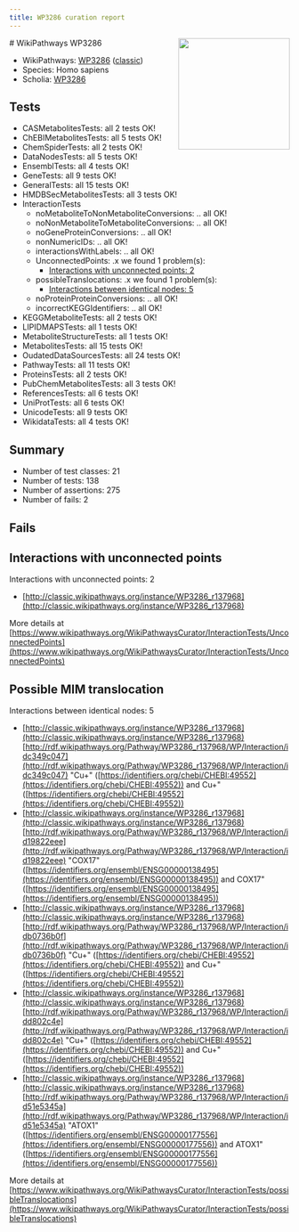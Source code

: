 ```yaml
---
title: WP3286 curation report
---
```


<img style="float: right; width: 200px" src="https://upload.wikimedia.org/wikipedia/commons/thumb/8/83/Wplogo_with_text_500.png/640px-Wplogo_with_text_500.png" />
# WikiPathways WP3286

* WikiPathways: [WP3286](https://wikipathways.org/pathways/WP3286) ([classic](https://classic.wikipathways.org/instance/WP3286))
* Species: Homo sapiens
* Scholia: [WP3286](https://scholia.toolforge.org/wikipathways/WP3286)
## Tests
* CASMetabolitesTests: all 2 tests OK!
* ChEBIMetabolitesTests: all 5 tests OK!
* ChemSpiderTests: all 2 tests OK!
* DataNodesTests: all 5 tests OK!
* EnsemblTests: all 4 tests OK!
* GeneTests: all 9 tests OK!
* GeneralTests: all 15 tests OK!
* HMDBSecMetabolitesTests: all 3 tests OK!
* InteractionTests
    * noMetaboliteToNonMetaboliteConversions: .. all OK!
    * noNonMetaboliteToMetaboliteConversions: .. all OK!
    * noGeneProteinConversions: .. all OK!
    * nonNumericIDs: .. all OK!
    * interactionsWithLabels: .. all OK!
    * UnconnectedPoints: .x we found 1 problem(s):
        * [Interactions with unconnected points: 2](#35a61ada)
    * possibleTranslocations: .x we found 1 problem(s):
        * [Interactions between identical nodes: 5](#1c11820a)
    * noProteinProteinConversions: .. all OK!
    * incorrectKEGGIdentifiers: .. all OK!
* KEGGMetaboliteTests: all 2 tests OK!
* LIPIDMAPSTests: all 1 tests OK!
* MetaboliteStructureTests: all 1 tests OK!
* MetabolitesTests: all 15 tests OK!
* OudatedDataSourcesTests: all 24 tests OK!
* PathwayTests: all 11 tests OK!
* ProteinsTests: all 2 tests OK!
* PubChemMetabolitesTests: all 3 tests OK!
* ReferencesTests: all 6 tests OK!
* UniProtTests: all 6 tests OK!
* UnicodeTests: all 9 tests OK!
* WikidataTests: all 4 tests OK!


## Summary

* Number of test classes: 21
* Number of tests: 138
* Number of assertions: 275
* Number of fails: 2

## Fails

<a name="35a61ada" />

## Interactions with unconnected points

Interactions with unconnected points: 2

* [http://classic.wikipathways.org/instance/WP3286_r137968](http://classic.wikipathways.org/instance/WP3286_r137968)


More details at [https://www.wikipathways.org/WikiPathwaysCurator/InteractionTests/UnconnectedPoints](https://www.wikipathways.org/WikiPathwaysCurator/InteractionTests/UnconnectedPoints)

<a name="1c11820a" />

## Possible MIM translocation

Interactions between identical nodes: 5

* [http://classic.wikipathways.org/instance/WP3286_r137968](http://classic.wikipathways.org/instance/WP3286_r137968) [http://rdf.wikipathways.org/Pathway/WP3286_r137968/WP/Interaction/idc349c047](http://rdf.wikipathways.org/Pathway/WP3286_r137968/WP/Interaction/idc349c047) "Cu+" ([https://identifiers.org/chebi/CHEBI:49552](https://identifiers.org/chebi/CHEBI:49552)) and 
Cu+" ([https://identifiers.org/chebi/CHEBI:49552](https://identifiers.org/chebi/CHEBI:49552))
* [http://classic.wikipathways.org/instance/WP3286_r137968](http://classic.wikipathways.org/instance/WP3286_r137968) [http://rdf.wikipathways.org/Pathway/WP3286_r137968/WP/Interaction/id19822eee](http://rdf.wikipathways.org/Pathway/WP3286_r137968/WP/Interaction/id19822eee) "COX17" ([https://identifiers.org/ensembl/ENSG00000138495](https://identifiers.org/ensembl/ENSG00000138495)) and 
COX17" ([https://identifiers.org/ensembl/ENSG00000138495](https://identifiers.org/ensembl/ENSG00000138495))
* [http://classic.wikipathways.org/instance/WP3286_r137968](http://classic.wikipathways.org/instance/WP3286_r137968) [http://rdf.wikipathways.org/Pathway/WP3286_r137968/WP/Interaction/idb0736b0f](http://rdf.wikipathways.org/Pathway/WP3286_r137968/WP/Interaction/idb0736b0f) "Cu+" ([https://identifiers.org/chebi/CHEBI:49552](https://identifiers.org/chebi/CHEBI:49552)) and 
Cu+" ([https://identifiers.org/chebi/CHEBI:49552](https://identifiers.org/chebi/CHEBI:49552))
* [http://classic.wikipathways.org/instance/WP3286_r137968](http://classic.wikipathways.org/instance/WP3286_r137968) [http://rdf.wikipathways.org/Pathway/WP3286_r137968/WP/Interaction/idd802c4e](http://rdf.wikipathways.org/Pathway/WP3286_r137968/WP/Interaction/idd802c4e) "Cu+" ([https://identifiers.org/chebi/CHEBI:49552](https://identifiers.org/chebi/CHEBI:49552)) and 
Cu+" ([https://identifiers.org/chebi/CHEBI:49552](https://identifiers.org/chebi/CHEBI:49552))
* [http://classic.wikipathways.org/instance/WP3286_r137968](http://classic.wikipathways.org/instance/WP3286_r137968) [http://rdf.wikipathways.org/Pathway/WP3286_r137968/WP/Interaction/id51e5345a](http://rdf.wikipathways.org/Pathway/WP3286_r137968/WP/Interaction/id51e5345a) "ATOX1" ([https://identifiers.org/ensembl/ENSG00000177556](https://identifiers.org/ensembl/ENSG00000177556)) and 
ATOX1" ([https://identifiers.org/ensembl/ENSG00000177556](https://identifiers.org/ensembl/ENSG00000177556))


More details at [https://www.wikipathways.org/WikiPathwaysCurator/InteractionTests/possibleTranslocations](https://www.wikipathways.org/WikiPathwaysCurator/InteractionTests/possibleTranslocations)

